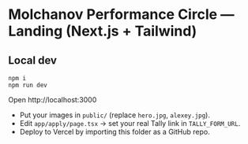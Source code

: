 # Molchanov Performance Circle — Landing (Next.js + Tailwind)

## Local dev
```
npm i
npm run dev
```
Open http://localhost:3000

- Put your images in `public/` (replace `hero.jpg`, `alexey.jpg`).
- Edit `app/apply/page.tsx` → set your real Tally link in `TALLY_FORM_URL`.
- Deploy to Vercel by importing this folder as a GitHub repo.
